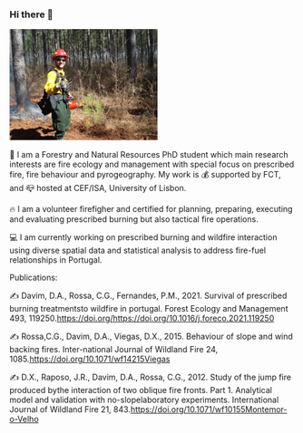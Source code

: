 <!--
**rxdavim/rxdavim** is a ✨ _special_ ✨ repository because its `README.md` (this file) appears on your GitHub profile. -->

### Hi there 👋
![](./pic.png)

:evergreen_tree: I am a Forestry and Natural Resources PhD student which main research interests are fire ecology and management with special focus on prescribed fire, fire behaviour and pyrogeography. My work is :moneybag: supported by FCT, and  :mailbox_closed: hosted at CEF/ISA, University of Lisbon.

:fire: I am a volunteer firefigher and certified for planning, preparing, executing and evaluating prescribed burning but also tactical fire operations. 

:computer: I am currently working on prescribed burning and wildfire interaction using diverse spatial data and statistical analysis to address fire-fuel relationships in Portugal.

Publications:

:writing_hand: Davim, D.A., Rossa, C.G., Fernandes, P.M., 2021. Survival of prescribed burning treatmentsto wildfire in portugal. Forest Ecology and Management 493, 119250.https://doi.org/https://doi.org/10.1016/j.foreco.2021.119250

:writing_hand: Rossa,C.G., Davim, D.A., Viegas, D.X., 2015. Behaviour of slope and wind backing fires. Inter-national Journal of Wildland Fire 24, 1085.https://doi.org/10.1071/wf14215Viegas 

:writing_hand: D.X., Raposo, J.R., Davim, D.A., Rossa, C.G., 2012. Study of the jump fire produced bythe interaction of two oblique fire fronts. Part 1. Analytical model and validation with no-slopelaboratory experiments. International Journal of Wildland Fire 21, 843.https://doi.org/10.1071/wf10155Montemor-o-Velho

